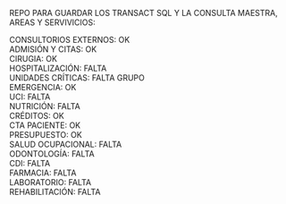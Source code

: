 REPO PARA GUARDAR LOS TRANSACT SQL Y LA CONSULTA MAESTRA, AREAS Y SERVIVICIOS:

CONSULTORIOS EXTERNOS: OK <br>
ADMISIÓN Y CITAS: OK <br>
CIRUGIA: OK <br>
HOSPITALIZACIÓN: FALTA <br>
UNIDADES CRÍTICAS: FALTA GRUPO <br>
  EMERGENCIA: OK <br>
  UCI: FALTA <br>
NUTRICIÓN: FALTA <br>
CRÉDITOS: OK <br>
  CTA PACIENTE: OK <br>
  PRESUPUESTO: OK <br>
SALUD OCUPACIONAL: FALTA <br>
ODONTOLOGÍA:  FALTA <br>
CDI: FALTA <br>
FARMACIA: FALTA <br>
LABORATORIO: FALTA <br>
REHABILITACIÓN: FALTA <br>
